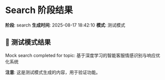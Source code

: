 # Search 阶段结果

**阶段**: search
**生成时间**: 2025-08-17 18:42:10
**模式**: 测试模式

## 📝 测试模式结果

Mock search completed for topic: 基于深度学习的智能客服情感识别与响应优化系统

**注意**: 这是测试模式生成的内容，用于验证功能。
